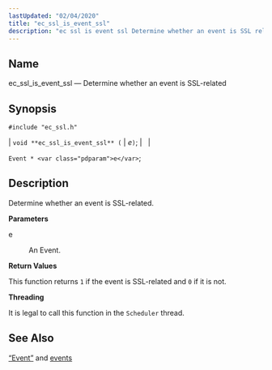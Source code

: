 ```yaml
---
lastUpdated: "02/04/2020"
title: "ec_ssl_is_event_ssl"
description: "ec ssl is event ssl Determine whether an event is SSL related void ec ssl is event ssl e Event e Determine whether an event is SSL related e An Event This function returns 1 if the event is SSL related and 0 if it is not It is legal..."
---
```


<a name="apis.ec_ssl_is_event_ssl"></a> 
## Name

ec_ssl_is_event_ssl — Determine whether an event is SSL-related

## Synopsis

`#include "ec_ssl.h"`

| `void **ec_ssl_is_event_ssl** (` | <var class="pdparam">e</var>`)`; |   |

`Event * <var class="pdparam">e</var>`;<a name="idp62729616"></a> 
## Description

Determine whether an event is SSL-related.

**<a name="idp62730832"></a> Parameters**

<dl class="variablelist">

<dt>e</dt>

<dd>

An Event.

</dd>

</dl>

**<a name="idp62733536"></a> Return Values**

This function returns `1` if the event is SSL-related and `0` if it is not.

**<a name="idp62735360"></a> Threading**

It is legal to call this function in the `Scheduler` thread.

<a name="idp62736896"></a> 
## See Also

[“Event”](/momentum/3/3-api/structs-event) and [events](/momentum/3/3-api/arch-primary-apis#arch.event)